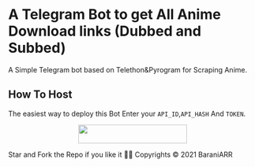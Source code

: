 #  A Telegram Bot to get All Anime Download links (Dubbed and Subbed)
A Simple Telegram bot based on Telethon&amp;Pyrogram for Scraping  Anime.
## How To Host
The easiest way to deploy this Bot
Enter your ```API_ID```,```API_HASH``` And ```TOKEN```.
<p align="center"><a href="https://heroku.com/deploy?template=https://github.com/Y-s-B-s/HerokuAnimeDLBot"> <img src="https://img.shields.io/badge/Deploy%20To%20Heroku-black?style=for-the-badge&logo=heroku" width="220" height="38.45"/></a></p>
Star and Fork the Repo if you like it 💖💖
Copyrights © 2021 BaraniARR
